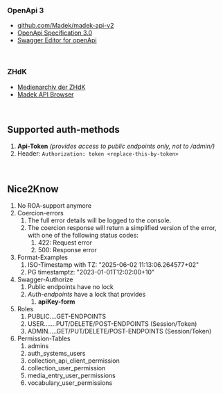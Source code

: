 ### OpenApi 3
- [github.com/Madek/madek-api-v2](https://github.com/Madek/madek-api-v2)
- [OpenApi Specification 3.0](https://swagger.io/specification/v3/)
- [Swagger Editor for openApi](https://editor.swagger.io/?url=https://ga4gh.github.io/task-execution-schemas/openapi.yaml)

<br/>

### ZHdK
- [Medienarchiv der ZHdK](https://medienarchiv.zhdk.ch/)
- [Madek API Browser](https://medienarchiv.zhdk.ch/api/browser/)

<br/>

## Supported auth-methods
1. **Api-Token** *(provides access to public endpoints only, not to /admin/)*
2. Header: `Authorization: token <replace-this-by-token>`

<br/>

## Nice2Know
1. No ROA-support anymore
2. Coercion-errors
   1. The full error details will be logged to the console.
   2. The coercion response will return a simplified version of the error, with one of the following status codes:
      1. 422: Request error
      2. 500: Response error
3. Format-Examples
   1. ISO-Timestamp with TZ: "2025-06-02 11:13:06.264577+02"
   2. PG timestamptz: "2023-01-01T12:02:00+10"
4. Swagger-Authorize
   1. Public endpoints have no lock
   2. *Auth-endpoints* have a lock that provides
      1. **apiKey-form**
5. Roles
   1. PUBLIC....GET-ENDPOINTS
   2. USER.......PUT/DELETE/POST-ENDPOINTS (Session/Token)
   3. ADMIN.....GET/PUT/DELETE/POST-ENDPOINTS (Session/Token) 
6. Permission-Tables
   1. admins
   2. auth_systems_users
   3. collection_api_client_permission
   4. collection_user_permission
   5. media_entry_user_permissions
   6. vocabulary_user_permissions
